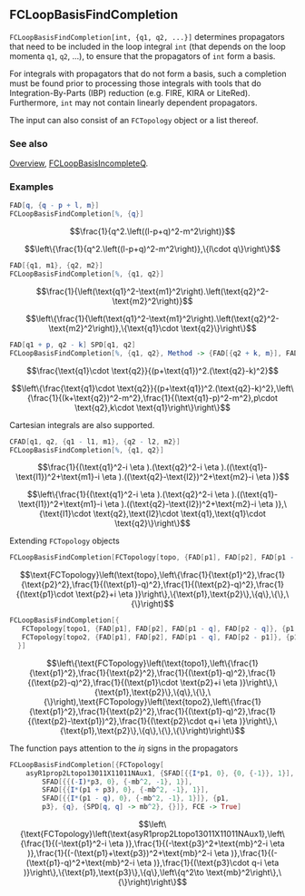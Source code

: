 ## FCLoopBasisFindCompletion

`FCLoopBasisFindCompletion[int, {q1, q2, ...}]` determines propagators that need to be included in the loop integral `int` (that depends on the loop momenta `q1`, `q2`, ...), to ensure that the propagators of `int` form a basis.

For integrals with propagators that do not form a basis, such a completion must be found prior to processing those integrals with tools that do Integration-By-Parts (IBP) reduction (e.g. FIRE, KIRA or LiteRed). Furthermore, `int` may not contain linearly dependent propagators.

The input can also consist of an `FCTopology` object or a list thereof.

### See also

[Overview](Extra/FeynCalc.md), [FCLoopBasisIncompleteQ](FCLoopBasisIncompleteQ.md).

### Examples

```mathematica
FAD[q, {q - p + l, m}]
FCLoopBasisFindCompletion[%, {q}]
```

$$\frac{1}{q^2.\left((l-p+q)^2-m^2\right)}$$

$$\left\{\frac{1}{q^2.\left((l-p+q)^2-m^2\right)},\{l\cdot q\}\right\}$$

```mathematica
FAD[{q1, m1}, {q2, m2}]
FCLoopBasisFindCompletion[%, {q1, q2}]
```

$$\frac{1}{\left(\text{q1}^2-\text{m1}^2\right).\left(\text{q2}^2-\text{m2}^2\right)}$$

$$\left\{\frac{1}{\left(\text{q1}^2-\text{m1}^2\right).\left(\text{q2}^2-\text{m2}^2\right)},\{\text{q1}\cdot \text{q2}\}\right\}$$

```mathematica
FAD[q1 + p, q2 - k] SPD[q1, q2]
FCLoopBasisFindCompletion[%, {q1, q2}, Method -> {FAD[{q2 + k, m}], FAD[{q1 - p, m}], SPD[p, q2], SPD[k, q1]}]
```

$$\frac{\text{q1}\cdot \text{q2}}{(p+\text{q1})^2.(\text{q2}-k)^2}$$

$$\left\{\frac{\text{q1}\cdot \text{q2}}{(p+\text{q1})^2.(\text{q2}-k)^2},\left\{\frac{1}{(k+\text{q2})^2-m^2},\frac{1}{(\text{q1}-p)^2-m^2},p\cdot \text{q2},k\cdot \text{q1}\right\}\right\}$$

Cartesian integrals are also supported.

```mathematica
CFAD[q1, q2, {q1 - l1, m1}, {q2 - l2, m2}]
FCLoopBasisFindCompletion[%, {q1, q2}]
```

$$\frac{1}{(\text{q1}^2-i \eta ).(\text{q2}^2-i \eta ).((\text{q1}-\text{l1})^2+\text{m1}-i \eta ).((\text{q2}-\text{l2})^2+\text{m2}-i \eta )}$$

$$\left\{\frac{1}{(\text{q1}^2-i \eta ).(\text{q2}^2-i \eta ).((\text{q1}-\text{l1})^2+\text{m1}-i \eta ).((\text{q2}-\text{l2})^2+\text{m2}-i \eta )},\{\text{l1}\cdot \text{q2},\text{l2}\cdot \text{q1},\text{q1}\cdot \text{q2}\}\right\}$$

Extending `FCTopology` objects

```mathematica
FCLoopBasisFindCompletion[FCTopology[topo, {FAD[p1], FAD[p2], FAD[p1 - q], FAD[p2 - q]}, {p1, p2}, {q}, {}, {}]]
```

$$\text{FCTopology}\left(\text{topo},\left\{\frac{1}{\text{p1}^2},\frac{1}{\text{p2}^2},\frac{1}{(\text{p1}-q)^2},\frac{1}{(\text{p2}-q)^2},\frac{1}{(\text{p1}\cdot \text{p2}+i \eta )}\right\},\{\text{p1},\text{p2}\},\{q\},\{\},\{\}\right)$$

```mathematica
FCLoopBasisFindCompletion[{
   FCTopology[topo1, {FAD[p1], FAD[p2], FAD[p1 - q], FAD[p2 - q]}, {p1, p2}, {q}, {}, {}], 
   FCTopology[topo2, {FAD[p1], FAD[p2], FAD[p1 - q], FAD[p2 - p1]}, {p1, p2}, {q}, {}, {}] 
  }]
```

$$\left\{\text{FCTopology}\left(\text{topo1},\left\{\frac{1}{\text{p1}^2},\frac{1}{\text{p2}^2},\frac{1}{(\text{p1}-q)^2},\frac{1}{(\text{p2}-q)^2},\frac{1}{(\text{p1}\cdot \text{p2}+i \eta )}\right\},\{\text{p1},\text{p2}\},\{q\},\{\},\{\}\right),\text{FCTopology}\left(\text{topo2},\left\{\frac{1}{\text{p1}^2},\frac{1}{\text{p2}^2},\frac{1}{(\text{p1}-q)^2},\frac{1}{(\text{p2}-\text{p1})^2},\frac{1}{(\text{p2}\cdot q+i \eta )}\right\},\{\text{p1},\text{p2}\},\{q\},\{\},\{\}\right)\right\}$$

The function pays attention to the $i \eta$ signs in the propagators

```mathematica
FCLoopBasisFindCompletion[{FCTopology[
    asyR1prop2Ltopo13011X11011NAux1, {SFAD[{{I*p1, 0}, {0, {-1}}, 1}],
    	SFAD[{{(-I)*p3, 0}, {-mb^2, -1}, 1}], 
    	SFAD[{{I*(p1 + p3), 0}, {-mb^2, -1}, 1}], 
    	SFAD[{{I*(p1 - q), 0}, {-mb^2, -1}, 1}]}, {p1, 
    	p3}, {q}, {SPD[q, q] -> mb^2}, {}]}, FCE -> True]
```

$$\left\{\text{FCTopology}\left(\text{asyR1prop2Ltopo13011X11011NAux1},\left\{\frac{1}{(-\text{p1}^2-i \eta )},\frac{1}{(-\text{p3}^2+\text{mb}^2-i \eta )},\frac{1}{(-(\text{p1}+\text{p3})^2+\text{mb}^2-i \eta )},\frac{1}{(-(\text{p1}-q)^2+\text{mb}^2-i \eta )},\frac{1}{(\text{p3}\cdot q-i \eta )}\right\},\{\text{p1},\text{p3}\},\{q\},\left\{q^2\to \text{mb}^2\right\},\{\}\right)\right\}$$